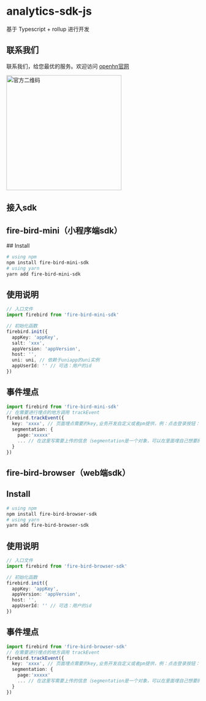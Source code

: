 # analytics-sdk-js

基于 Typescript + rollup 进行开发

## 联系我们

联系我们，给您最优的服务。欢迎访问 [openhn官网](https://www.openhn.com)

<img width="300" src="./example/官方二维码.JPG" alt="官方二维码">

## 接入sdk

<h2>fire-bird-mini（小程序端sdk）</h2>
## Install

```bash
# using npm
npm install fire-bird-mini-sdk
# using yarn
yarn add fire-bird-mini-sdk
```

## 使用说明
```typescript
// 入口文件
import firebird from 'fire-bird-mini-sdk'

// 初始化函数
firebird.init({
  appKey: 'appKey',
  salt: 'xxx',
  appVersion: 'appVersion',
  host: '',
  uni: uni, // 依赖于uniapp的uni实例
  appUserId: '' // 可选：用户的id
})
```

## 事件埋点
```typescript
import firebird from 'fire-bird-mini-sdk'
// 在需要进行埋点的地方调用 trackEvent
firebird.trackEvent({
  key: 'xxxx', // 页面埋点需要的key,业务开发自定义或者pm提供，例：点击登录按钮：loginClick
  segmentation: {
    page:'xxxxx'
    ... // 在这里写需要上传的信息（segmentation是一个对象，可以在里面埋自己想要的属性）
  }
})
```

<h2>fire-bird-browser（web端sdk）</h2>

## Install

```bash
# using npm
npm install fire-bird-browser-sdk
# using yarn
yarn add fire-bird-browser-sdk
```

## 使用说明
```typescript
// 入口文件
import firebird from 'fire-bird-browser-sdk'

// 初始化函数
firebird.init({
  appKey: 'appKey',
  appVersion: 'appVersion',
  host: '',
  appUserId: '' // 可选：用户的id
})
```

## 事件埋点
```typescript
import firebird from 'fire-bird-browser-sdk'
// 在需要进行埋点的地方调用 trackEvent
firebird.trackEvent({
  key: 'xxxx', // 页面埋点需要的key,业务开发自定义或者pm提供，例：点击登录按钮：loginClick
  segmentation: {
    page:'xxxxx'
    ... // 在这里写需要上传的信息（segmentation是一个对象，可以在里面埋自己想要的属性）
  }
})
```







